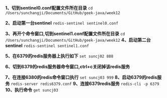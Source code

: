 **1、切到sentinel0.conf配置文件所在目录**
`cd /Users/sunchangji/Documents/GitHub/geek-java/week12`

**2、启动第一台sentinel**
`redis-sentinel sentinel0.conf`

**3、再开个命令窗口,切到sentinel1.conf配置文件所在目录**
`cd /Users/sunchangji/Documents/GitHub/geek-java/week12`
**4、启动第二台sentinel**
`redis-sentinel sentinel1.conf`

**5、在6379的redis服务器上执行如下**
`set suncj02 888`

**6、切到6379的redis服务器命令窗口,ctrl+c关闭掉该redis服务**

**7、在连接6380的redis命令窗口执行**
`set suncj03 999`
**8、启动6379的redis服务**
`redis-server redis6379.conf`
**9、连接6379redis服务**
`redis-cli -p 6379`
**10、执行命令**
`get suncj03`


